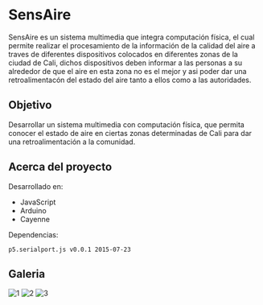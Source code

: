 # SensAire

SensAire es un sistema multimedia que integra computación física, el cual permite realizar el procesamiento de la información de la calidad del aire a traves de diferentes dispositivos colocados en diferentes zonas de la ciudad de Cali, dichos dispositivos deben informar a las personas a su alrededor de que el aire en esta zona no es el mejor y asi poder dar una retroalimentacón del estado del aire tanto a ellos como a las autoridades.

## Objetivo
Desarrollar un sistema multimedia con computación física, que permita conocer el estado de aire en ciertas zonas determinadas de Cali para dar una retroalimentación a la comunidad.

## Acerca del proyecto
Desarrollado en: 
  - JavaScript
  - Arduino
  - Cayenne

Dependencias:

    p5.serialport.js v0.0.1 2015-07-23
    
## Galeria

![1](https://user-images.githubusercontent.com/42383412/110894347-b4e4e500-82c5-11eb-91a0-e484d642b093.JPG)
![2](https://user-images.githubusercontent.com/42383412/110894410-d940c180-82c5-11eb-9b08-d78d67554ca4.JPG)
![3](https://user-images.githubusercontent.com/42383412/110894576-19a03f80-82c6-11eb-9671-f1f4d63d3d99.JPG)

